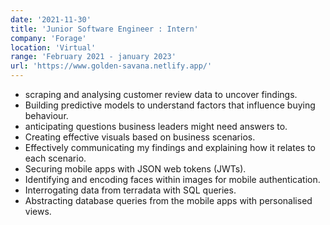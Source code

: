 ```yaml
---
date: '2021-11-30'
title: 'Junior Software Engineer : Intern'
company: 'Forage'
location: 'Virtual'
range: 'February 2021 - january 2023'
url: 'https://www.golden-savana.netlify.app/'
---
```


- scraping and analysing customer review data to uncover findings.
- Building predictive models to understand factors that influence buying behaviour.
- anticipating questions business leaders might need answers to.
- Creating effective visuals based on business scenarios.
- Effectively communicating my findings and explaining how it relates to each scenario.
- Securing mobile apps with JSON web tokens (JWTs).
- Identifying and encoding faces within images for mobile authentication.
- Interrogating data from terradata with SQL queries.
- Abstracting database queries from the mobile apps with personalised views.
